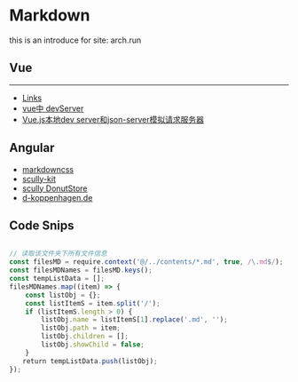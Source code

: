 # Markdown

this is an introduce for site: arch.run

## Vue

----

- [Links](https://www.cnblogs.com/ChineseLiao/p/11079080.html)
- [vue中 devServer](https://blog.csdn.net/qq_42692714/article/details/105841434)
- [Vue.js本地dev server和json-server模拟请求服务器](https://www.cnblogs.com/nx520zj/p/9617900.html)


## Angular

- [markdowncss](http://markdowncss.github.io/)
- [scully-kit](https://github.com/jorgeucano/started-scully-firebase)
- [scully DonutStore](https://github.com/nghoney/DonutStore)
- [d-koppenhagen.de](https://github.com/d-koppenhagen/d-koppenhagen.de)


## Code Snips

```javascript

// 读取该文件夹下所有文件信息
const filesMD = require.context('@/../contents/*.md', true, /\.md$/);
const filesMDNames = filesMD.keys();
const tempListData = [];
filesMDNames.map((item) => {
    const listObj = {};
    const listItemS = item.split('/');
    if (listItemS.length > 0) {
        listObj.name = listItemS[1].replace('.md', '');
        listObj.path = item;
        listObj.children = [];
        listObj.showChild = false;
    }
　　return tempListData.push(listObj);
});

```
